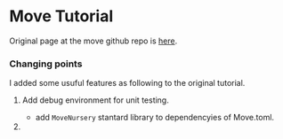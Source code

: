 # Move Tutorial

Original page at the move github repo is [here](https://github.com/move-language/move/tree/main/language/documentation/tutorial).

### Changing points

I added some usuful features as following to the original tutorial.

1. Add debug environment for unit testing. 
    - add `MoveNursery` stantard library to dependencyies of Move.toml.

2. 